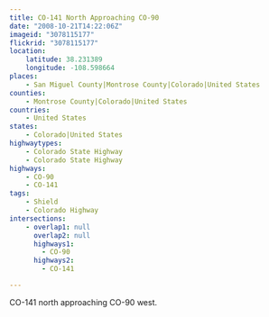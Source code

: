 ```yaml
---
title: CO-141 North Approaching CO-90
date: "2008-10-21T14:22:06Z"
imageid: "3078115177"
flickrid: "3078115177"
location:
    latitude: 38.231389
    longitude: -108.598664
places:
    - San Miguel County|Montrose County|Colorado|United States
counties:
    - Montrose County|Colorado|United States
countries:
    - United States
states:
    - Colorado|United States
highwaytypes:
    - Colorado State Highway
    - Colorado State Highway
highways:
    - CO-90
    - CO-141
tags:
    - Shield
    - Colorado Highway
intersections:
    - overlap1: null
      overlap2: null
      highways1:
        - CO-90
      highways2:
        - CO-141

---
```

CO-141 north approaching CO-90 west.
